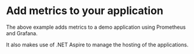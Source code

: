 # Add metrics to your application

The above example adds metrics to a demo application using Prometheus and Grafana.

It also makes use of .NET Aspire to manage the hosting of the applications.
